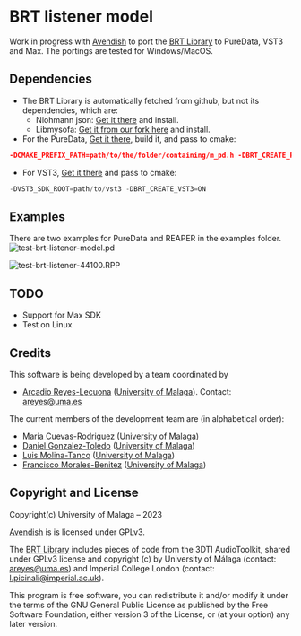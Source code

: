 # BRT listener model

Work in progress with [Avendish](https://github.com/celtera/avendish) to port the [BRT Library](https://github.com/GrupoDiana/BRTLibrary) to PureData, VST3 and Max.
The portings are tested for Windows/MacOS. 

## Dependencies

* The BRT Library is automatically fetched from github, but not its dependencies, which are:
   * Nlohmann json: [Get it there](https://github.com/nlohmann/json) and install.
   * Libmysofa: [Get it from our fork here](https://github.com/GrupoDiana/libmysofa/tree/cmake) and install.  
* For the PureData, [Get it there](https://github.com/pure-data/pure-data), build it, and pass to cmake:

```cmake
-DCMAKE_PREFIX_PATH=path/to/the/folder/containing/m_pd.h -DBRT_CREATE_PD=ON
```
* For VST3, [Get it there](https://github.com/steinbergmedia/vst3sdk) and pass to cmake:

```cpp
-DVST3_SDK_ROOT=path/to/vst3 -DBRT_CREATE_VST3=ON
```

## Examples 

There are two examples for PureData and REAPER in the examples folder. 
![test-brt-listener-model.pd](https://github.com/GrupoDiana/brt-listener-model/assets/1093084/34008568-2c67-459c-bd25-c19697f05377)

![test-brt-listener-44100.RPP](https://github.com/GrupoDiana/brt-listener-model/assets/1093084/bef84219-41ae-4c28-b453-00713b9a21f0)




## TODO

* Support for Max SDK
* Test on Linux

## Credits

This software is being developed by a team coordinated by 
-	[Arcadio Reyes-Lecuona](https://github.com/areyesl) ([University of Malaga](https://www.uma.es/)). Contact: areyes@uma.es  

The current members of the development team are (in alphabetical order):
- [Maria Cuevas-Rodriguez](https://github.com/mariacuevas) ([University of Malaga](https://www.uma.es/))
- [Daniel Gonzalez-Toledo](https://github.com/dgonzalezt) ([University of Malaga](https://www.uma.es/))
- [Luis Molina-Tanco](https://github.com/lmtanco) ([University of Malaga](https://www.uma.es/))
- [Francisco Morales-Benitez](https://github.com//FranMoraUma) ([University of Malaga](https://www.uma.es/))


## Copyright and License

Copyright(c) University of Malaga – 2023 

[Avendish](https://github.com/celtera/avendish) is is licensed under GPLv3. 

The [BRT Library](https://github.com/GrupoDiana/BRTLibrary) includes pieces of code from the 3DTI AudioToolkit, shared under GPLv3 license and copyright (c) by University of Málaga (contact: areyes@uma.es) and Imperial College London (contact: l.picinali@imperial.ac.uk). 

This program is free software, you can redistribute it and/or modify it under the terms of the GNU General Public License as published by the Free Software Foundation, either version 3 of the License, or (at your option) any later version.

